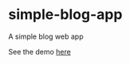 # simple-blog-app
A simple blog web app

See the demo [here](https://fortysinc.com/test/test/index.php)
